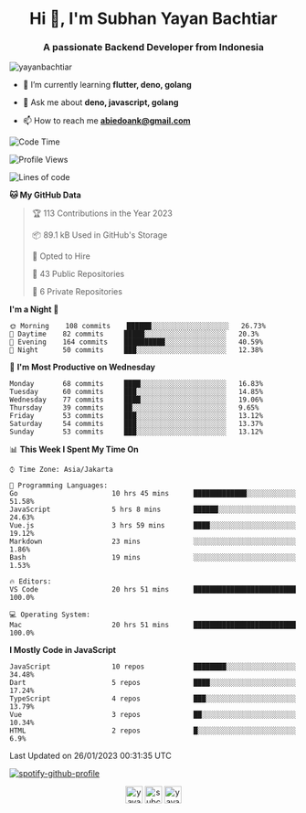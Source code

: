 <h1 align="center">Hi 👋, I'm Subhan Yayan Bachtiar</h1>
<h3 align="center">A passionate Backend Developer from Indonesia</h3>

<p align="left"> <img src="https://komarev.com/ghpvc/?username=yayanbachtiar" alt="yayanbachtiar" /> </p>

- 🌱 I’m currently learning **flutter, deno, golang**

- 💬 Ask me about **deno, javascript, golang**

- 📫 How to reach me **abiedoank@gmail.com**

<!--START_SECTION:waka-->
![Code Time](http://img.shields.io/badge/Code%20Time-5%2C300%20hrs%2027%20mins-blue)

![Profile Views](http://img.shields.io/badge/Profile%20Views-0-blue)

![Lines of code](https://img.shields.io/badge/From%20Hello%20World%20I%27ve%20Written-1%20Million%20lines%20of%20code-blue)

**🐱 My GitHub Data** 

> 🏆 113 Contributions in the Year 2023
 > 
> 📦 89.1 kB Used in GitHub's Storage 
 > 
> 💼 Opted to Hire
 > 
> 📜 43 Public Repositories 
 > 
> 🔑 6 Private Repositories  
 > 
**I'm a Night 🦉** 

```text
🌞 Morning    108 commits    ██████░░░░░░░░░░░░░░░░░░░   26.73% 
🌆 Daytime    82 commits     █████░░░░░░░░░░░░░░░░░░░░   20.3% 
🌃 Evening    164 commits    ██████████░░░░░░░░░░░░░░░   40.59% 
🌙 Night      50 commits     ███░░░░░░░░░░░░░░░░░░░░░░   12.38%

```
📅 **I'm Most Productive on Wednesday** 

```text
Monday       68 commits     ████░░░░░░░░░░░░░░░░░░░░░   16.83% 
Tuesday      60 commits     ███░░░░░░░░░░░░░░░░░░░░░░   14.85% 
Wednesday    77 commits     ████░░░░░░░░░░░░░░░░░░░░░   19.06% 
Thursday     39 commits     ██░░░░░░░░░░░░░░░░░░░░░░░   9.65% 
Friday       53 commits     ███░░░░░░░░░░░░░░░░░░░░░░   13.12% 
Saturday     54 commits     ███░░░░░░░░░░░░░░░░░░░░░░   13.37% 
Sunday       53 commits     ███░░░░░░░░░░░░░░░░░░░░░░   13.12%

```


📊 **This Week I Spent My Time On** 

```text
⌚︎ Time Zone: Asia/Jakarta

💬 Programming Languages: 
Go                       10 hrs 45 mins      █████████████░░░░░░░░░░░░   51.58% 
JavaScript               5 hrs 8 mins        ██████░░░░░░░░░░░░░░░░░░░   24.63% 
Vue.js                   3 hrs 59 mins       ████░░░░░░░░░░░░░░░░░░░░░   19.12% 
Markdown                 23 mins             ░░░░░░░░░░░░░░░░░░░░░░░░░   1.86% 
Bash                     19 mins             ░░░░░░░░░░░░░░░░░░░░░░░░░   1.53%

🔥 Editors: 
VS Code                  20 hrs 51 mins      █████████████████████████   100.0%

💻 Operating System: 
Mac                      20 hrs 51 mins      █████████████████████████   100.0%

```

**I Mostly Code in JavaScript** 

```text
JavaScript               10 repos            ████████░░░░░░░░░░░░░░░░░   34.48% 
Dart                     5 repos             ████░░░░░░░░░░░░░░░░░░░░░   17.24% 
TypeScript               4 repos             ███░░░░░░░░░░░░░░░░░░░░░░   13.79% 
Vue                      3 repos             ██░░░░░░░░░░░░░░░░░░░░░░░   10.34% 
HTML                     2 repos             █░░░░░░░░░░░░░░░░░░░░░░░░   6.9%

```



 Last Updated on 26/01/2023 00:31:35 UTC
<!--END_SECTION:waka-->

[![spotify-github-profile](https://spotify-github-profile.vercel.app/api/view?uid=31qtu2k4v3mbxp7clcmm6imuqq6e&cover_image=true&theme=default&show_offline=false&bar_color=53b14f&bar_color_cover=true)](https://github.com/kittinan/spotify-github-profile)


<p align="center">
<a href="https://dev.to/yayanbachtiar" target="blank"><img align="center" src="https://cdn.jsdelivr.net/npm/simple-icons@3.0.1/icons/dev-dot-to.svg" alt="yayanbachtiar" height="30" width="30" /></a>
<a href="https://linkedin.com/in/subchanyayanbachtiar" target="blank"><img align="center" src="https://cdn.jsdelivr.net/npm/simple-icons@3.0.1/icons/linkedin.svg" alt="subchanyayanbachtiar" height="30" width="30" /></a>
<a href="https://codesandbox.com/yayanbachtiar" target="blank"><img align="center" src="https://cdn.jsdelivr.net/npm/simple-icons@3.0.1/icons/codesandbox.svg" alt="yayanbachtiar" height="30" width="30" /></a>
</p>
